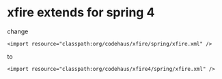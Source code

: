 xfire extends for spring 4  
==================================
change
```
<import resource="classpath:org/codehaus/xfire/spring/xfire.xml" />
```
to
```
<import resource="classpath:org/codehaus/xfire4/spring/xfire.xml" />
```